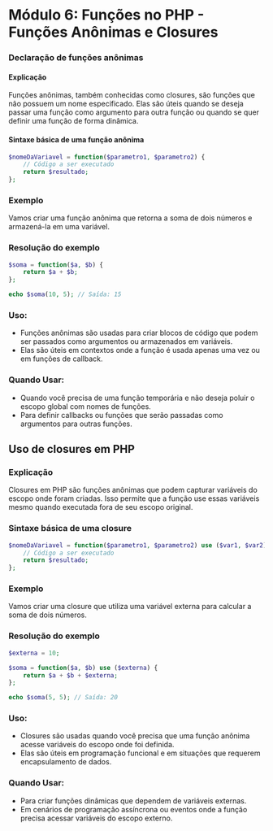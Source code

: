 
# Módulo 6: Funções no PHP - Funções Anônimas e Closures

### Declaração de funções anônimas

#### Explicação
Funções anônimas, também conhecidas como closures, são funções que não possuem um nome especificado. Elas são úteis quando se deseja passar uma função como argumento para outra função ou quando se quer definir uma função de forma dinâmica.

#### Sintaxe básica de uma função anônima
```php
$nomeDaVariavel = function($parametro1, $parametro2) {
    // Código a ser executado
    return $resultado;
};
```

### Exemplo
Vamos criar uma função anônima que retorna a soma de dois números e armazená-la em uma variável.

### Resolução do exemplo
```php
$soma = function($a, $b) {
    return $a + $b;
};

echo $soma(10, 5); // Saída: 15
```

### Uso:
- Funções anônimas são usadas para criar blocos de código que podem ser passados como argumentos ou armazenados em variáveis.
- Elas são úteis em contextos onde a função é usada apenas uma vez ou em funções de callback.

### Quando Usar:
- Quando você precisa de uma função temporária e não deseja poluir o escopo global com nomes de funções.
- Para definir callbacks ou funções que serão passadas como argumentos para outras funções.

## Uso de closures em PHP

### Explicação
Closures em PHP são funções anônimas que podem capturar variáveis do escopo onde foram criadas. Isso permite que a função use essas variáveis mesmo quando executada fora de seu escopo original.

### Sintaxe básica de uma closure
```php
$nomeDaVariavel = function($parametro1, $parametro2) use ($var1, $var2) {
    // Código a ser executado
    return $resultado;
};
```

### Exemplo
Vamos criar uma closure que utiliza uma variável externa para calcular a soma de dois números.

### Resolução do exemplo
```php
$externa = 10;

$soma = function($a, $b) use ($externa) {
    return $a + $b + $externa;
};

echo $soma(5, 5); // Saída: 20
```

### Uso:
- Closures são usadas quando você precisa que uma função anônima acesse variáveis do escopo onde foi definida.
- Elas são úteis em programação funcional e em situações que requerem encapsulamento de dados.

### Quando Usar:
- Para criar funções dinâmicas que dependem de variáveis externas.
- Em cenários de programação assíncrona ou eventos onde a função precisa acessar variáveis do escopo externo.

